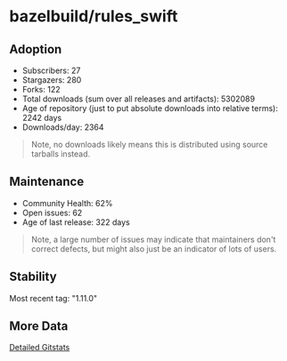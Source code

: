 # bazelbuild/rules_swift

## Adoption

- Subscribers: 27
- Stargazers: 280
- Forks: 122
- Total downloads (sum over all releases and artifacts): 5302089
- Age of repository (just to put absolute downloads into relative terms): 2242 days
- Downloads/day: 2364

> Note, no downloads likely means this is distributed using source tarballs instead.

## Maintenance

- Community Health: 62%
- Open issues: 62
- Age of last release: 322 days

> Note, a large number of issues may indicate that maintainers don't correct defects, but might also
> just be an indicator of lots of users.

## Stability

Most recent tag: "1.11.0"

## More Data

[Detailed Gitstats](/bazel-catalog/gitstats/bazelbuild/rules_swift)

